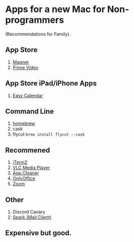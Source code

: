 # Apps for a new Mac for Non-programmers

(Recommendations for Family).


## App Store
1. [Magnet](https://apps.apple.com/us/app/magnet/id441258766?mt=12)
2. [Prime Video](https://apps.apple.com/us/app/amazon-prime-video/id545519333)

## App Store iPad/iPhone Apps
1. [Easy Calendar](https://apps.apple.com/us/app/easy-calendar/id421724209)

## Command Line
1. [homebrew](https://brew.sh/)
2. cask
  1. flycut `brew install flycut --cask`

## Recommened
1. [iTerm2](https://iterm2.com/downloads/stable/iTerm2-3_4_16.zip)
2. [VLC Media Player](https://get.videolan.org/vlc/3.0.17.3/macosx/vlc-3.0.17.3-arm64.dmg)
3. [App Cleaner](https://freemacsoft.net/appcleaner/) 
4. [OnlyOffice](https://www.onlyoffice.com/desktop.aspx)
5. [Zoom](https://zoom.us/download#client_4meeting)


## Other
1. Discord Canary 
2. [Spark (Mail Client)](https://sparkmailapp.com/)

## Expensive but good. 
